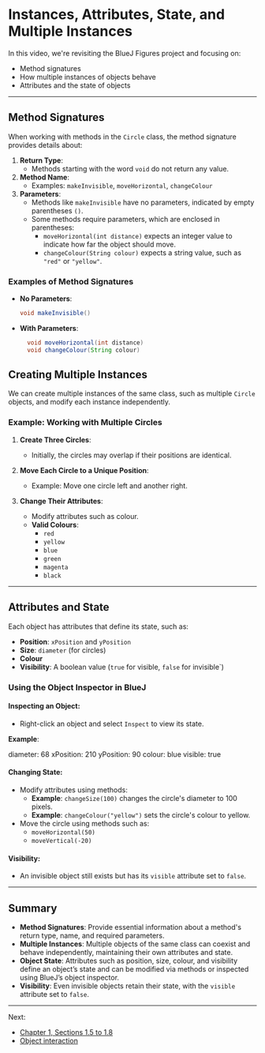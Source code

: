 # Instances, Attributes, State, and Multiple Instances

In this video, we're revisiting the BlueJ Figures project and focusing on:
- Method signatures
- How multiple instances of objects behave
- Attributes and the state of objects

---

## Method Signatures

When working with methods in the `Circle` class, the method signature provides details about:
1. **Return Type**:
   - Methods starting with the word `void` do not return any value.
2. **Method Name**:
   - Examples: `makeInvisible`, `moveHorizontal`, `changeColour`
3. **Parameters**:
   - Methods like `makeInvisible` have no parameters, indicated by empty parentheses `()`.
   - Some methods require parameters, which are enclosed in parentheses:
     - `moveHorizontal(int distance)` expects an integer value to indicate how far the object should move.
     - `changeColour(String colour)` expects a string value, such as `"red"` or `"yellow"`.

### Examples of Method Signatures

- **No Parameters**:
  ```java
  void makeInvisible()
    ```
- **With Parameters**:
  ```java
    void moveHorizontal(int distance)
    void changeColour(String colour)
    ```

## Creating Multiple Instances

We can create multiple instances of the same class, such as multiple `Circle` objects, and modify each instance independently.

### Example: Working with Multiple Circles

1. **Create Three Circles**:
   - Initially, the circles may overlap if their positions are identical.

2. **Move Each Circle to a Unique Position**:
   - Example: Move one circle left and another right.

3. **Change Their Attributes**:
   - Modify attributes such as colour.
   - **Valid Colours**:
     - `red`
     - `yellow`
     - `blue`
     - `green`
     - `magenta`
     - `black`

---

## Attributes and State

Each object has attributes that define its state, such as:
- **Position**: `xPosition` and `yPosition`
- **Size**: `diameter` (for circles)
- **Colour**
- **Visibility**: A boolean value (`true` for visible, `false` for invisible`)

### Using the Object Inspector in BlueJ

#### Inspecting an Object:
- Right-click an object and select `Inspect` to view its state.

**Example**:

diameter: 68 xPosition: 210 yPosition: 90 colour: blue visible: true


#### Changing State:
- Modify attributes using methods:
  - **Example**: `changeSize(100)` changes the circle's diameter to 100 pixels.
  - **Example**: `changeColour("yellow")` sets the circle's colour to yellow.
- Move the circle using methods such as:
  - `moveHorizontal(50)`
  - `moveVertical(-20)`

#### Visibility:
- An invisible object still exists but has its `visible` attribute set to `false`.

---

## Summary

- **Method Signatures**: Provide essential information about a method's return type, name, and required parameters.
- **Multiple Instances**: Multiple objects of the same class can coexist and behave independently, maintaining their own attributes and state.
- **Object State**: Attributes such as position, size, colour, and visibility define an object’s state and can be modified via methods or inspected using BlueJ’s object inspector.
- **Visibility**: Even invisible objects retain their state, with the `visible` attribute set to `false`.

---

Next: 
* [Chapter 1, Sections 1.5 to 1.8](Textbooks/Objects_First_with_Java/Chapter_1_Objects_and_Classes.pdf)
* [Object interaction](Object_interaction.md)